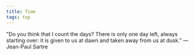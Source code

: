 ```yaml
---
title: Time
tags: top
---
```



"Do you think that I count the days? There is only one day left, always starting over: it is given to us at dawn and taken away from us at dusk.”
― Jean-Paul Sartre